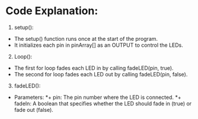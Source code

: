 # Code Explanation:

1. setup():
* The setup() function runs once at the start of the program.
* It initializes each pin in pinArray[] as an OUTPUT to control the LEDs.

2. Loop():
* The first for loop fades each LED in by calling fadeLED(pin, true).
* The second for loop fades each LED out by calling fadeLED(pin, false).

3. fadeLED():
* Parameters:
*+ pin: The pin number where the LED is connected.
*+ fadeIn: A boolean that specifies whether the LED should fade in (true) or fade out (false).
